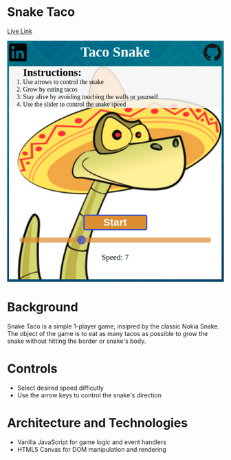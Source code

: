 # Snake Taco
[Live Link](https://odomj5.github.io/snake-game/)


![homepage](img/snakehome.png)



# Background

Snake Taco is a simple 1-player game, insipred by the classic Nokia Snake.  The object of the game is to eat as many tacos as possible to grow the snake without hitting the border or snake's body. 


# Controls 
* Select desired speed difficutly 
* Use the arrow keys to control the snake's direction 


# Architecture and Technologies
* Vanilla JavaScript for game logic and event handlers
* HTML5 Canvas for DOM manipulation and rendering



